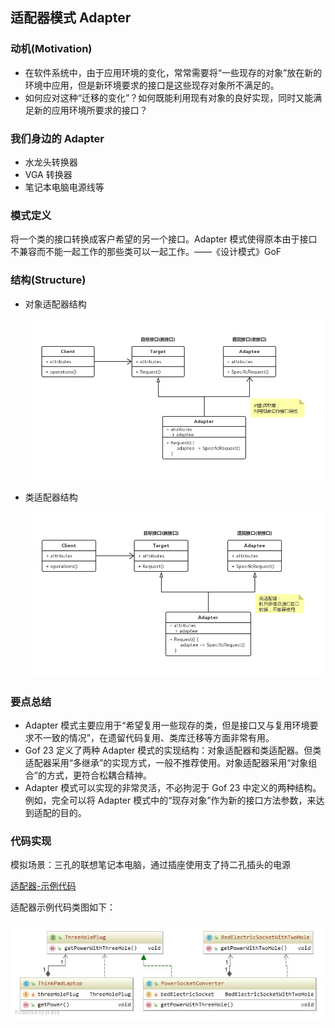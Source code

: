 ## **适配器模式 Adapter**

### **动机(Motivation)**

- 在软件系统中，由于应用环境的变化，常常需要将“一些现存的对象”放在新的环境中应用，但是新环境要求的接口是这些现存对象所不满足的。
- 如何应对这种“迁移的变化”？如何既能利用现有对象的良好实现，同时又能满足新的应用环境所要求的接口？

### **我们身边的 Adapter**

- 水龙头转换器
- VGA 转换器
- 笔记本电脑电源线等

### **模式定义**

将一个类的接口转换成客户希望的另一个接口。Adapter 模式使得原本由于接口不兼容而不能一起工作的那些类可以一起工作。——《设计模式》GoF

### **结构(Structure)**

- 对象适配器结构

  ![](https://raw.githubusercontent.com/zhangyuangang/StudyNote/master/res/picture/%E9%80%82%E9%85%8D%E5%99%A8%E6%A8%A1%E5%BC%8F_%E5%AF%B9%E8%B1%A1%E9%80%82%E9%85%8D%E5%99%A8%E7%BB%93%E6%9E%84%E7%B1%BB%E5%9B%BE.jpg)

- 类适配器结构

  ![](https://raw.githubusercontent.com/zhangyuangang/StudyNote/master/res/picture/%E9%80%82%E9%85%8D%E5%99%A8%E6%A8%A1%E5%BC%8F_%E7%B1%BB%E9%80%82%E9%85%8D%E5%99%A8%E7%BB%93%E6%9E%84%E7%B1%BB%E5%9B%BE.jpg)

### **要点总结**

- Adapter 模式主要应用于“希望复用一些现存的类，但是接口又与复用环境要求不一致的情况”，在遗留代码复用、类库迁移等方面非常有用。
- Gof 23 定义了两种 Adapter 模式的实现结构：对象适配器和类适配器。但类适配器采用“多继承”的实现方式，一般不推荐使用。对象适配器采用“对象组合”的方式，更符合松耦合精神。
- Adapter 模式可以实现的非常灵活，不必拘泥于 Gof 23 中定义的两种结构。例如，完全可以将 Adapter 模式中的“现存对象”作为新的接口方法参数，来达到适配的目的。

### **代码实现**

模拟场景：三孔的联想笔记本电脑，通过插座使用支了持二孔插头的电源

[适配器-示例代码](https://github.com/zhangyuangang/design-pattern/tree/master/design-pattern/src/main/java/study/pattern/adapter)

适配器示例代码类图如下：

![](https://raw.githubusercontent.com/zhangyuangang/StudyNote/master/res/picture/%E9%80%82%E9%85%8D%E5%99%A8%E6%A8%A1%E5%BC%8F_%E6%A8%A1%E6%8B%9F%E5%9C%BA%E6%99%AF_%E6%8F%92%E5%BA%A7%E7%A4%BA%E4%BE%8B%E4%BB%A3%E7%A0%81%E7%B1%BB%E5%9B%BE.jpg)

